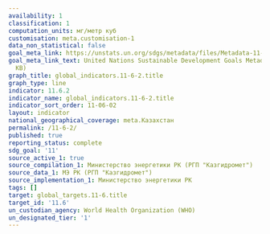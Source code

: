```yaml
---
availability: 1
classification: 1
computation_units: мг/метр куб
customisation: meta.customisation-1
data_non_statistical: false
goal_meta_link: https://unstats.un.org/sdgs/metadata/files/Metadata-11-06-02.pdf
goal_meta_link_text: United Nations Sustainable Development Goals Metadata (PDF 211
  KB)
graph_title: global_indicators.11-6-2.title
graph_type: line
indicator: 11.6.2
indicator_name: global_indicators.11-6-2.title
indicator_sort_order: 11-06-02
layout: indicator
national_geographical_coverage: meta.Казахстан
permalink: /11-6-2/
published: true
reporting_status: complete
sdg_goal: '11'
source_active_1: true
source_compilation_1: Министерство энергетики РК (РГП "Казгидромет")
source_data_1: МЭ РК (РГП "Казгидромет")
source_implementation_1: Министерство энергетики РК
tags: []
target: global_targets.11-6.title
target_id: '11.6'
un_custodian_agency: World Health Organization (WHO)
un_designated_tier: '1'
---
```

